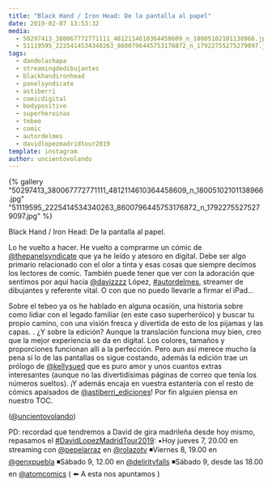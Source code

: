 ```yaml
---
title: "Black Hand / Iron Head: De la pantalla al papel"
date: 2019-02-07 13:53:32
media: 
  - 50297413_380067772771111_4812114610364458609_n_18005102101138966.jpg
  - 51119595_2225414534340263_8600796445753176872_n_17922755275279097.jpg
tags: 
  - dandolachapa
  - streamingdedibujantes
  - blackhandironhead
  - panelsyndicate
  - astiberri
  - comicdigital
  - bodypositive
  - superheroinas
  - tebeo
  - comic
  - autordelmes
  - davidlopezmadridtour2019
template: instagram
author: uncientovolando
---
```


{% gallery "50297413_380067772771111_4812114610364458609_n_18005102101138966.jpg" "51119595_2225414534340263_8600796445753176872_n_17922755275279097.jpg" %}

Black Hand / Iron Head: De la pantalla al papel.

Lo he vuelto a hacer. He vuelto a comprarme un cómic de [@thepanelsyndicate](https://instagram.com/thepanelsyndicate) que ya he leído y atesoro en digital. Debe ser algo primario relacionado con el olor a tinta y esas cosas que siempre decímos los lectores de comic. También puede tener que ver con la adoración que sentimos por aquí hacia [@davizzzz](https://instagram.com/davizzzz) López, [#autordelmes](/etiquetas/autordelmes), streamer de dibujantes y referente vital. O con que no puedo llevarle a firmar el iPad...

Sobre el tebeo ya os he hablado en alguna ocasión, una historia sobre como lidiar con el legado familiar (en este caso superheróico) y buscar tu propio camino, con una visión fresca y divertida de esto de los pijamas y las capas. .
¿Y sobre la edición? Aunque la translación funciona muy bien, creo que la mejor experiencia se da en digital. Los colores, tamaños y proporciones funcionan allí a la perfección. Pero aun así merece mucho la pena si lo de las pantallas os sigue costando, además la edición trae un prólogo de [@kellysued](https://instagram.com/kellysued) que es puro amor y unos cuantos extras interesantes (aunque no las divertidísimas páginas de correo que tenía los números sueltos). ¡Y además encaja en vuestra estantería con el resto de cómics apaisados de [@astiberri_ediciones](https://instagram.com/astiberri_ediciones)! Por fin alguien piensa en nuestro TOC.

([@uncientovolando](https://instagram.com/uncientovolando))

PD: recordad que tendremos a David de gira madrileña desde hoy mismo, repasamos el [#DavidLopezMadridTour2019](/etiquetas/davidlopezmadridtour2019):
▪️Hoy jueves 7, 20.00 en streaming con [@pepelarraz](https://instagram.com/pepelarraz) en [@rolazotv](https://instagram.com/rolazotv) ◾️Viernes 8, 19.00 en [@genxpuebla](https://instagram.com/genxpuebla) ◾️Sábado 9, 12.00 en [@delirityfalls](https://instagram.com/delirityfalls) ◾️Sábado 9, desde las 18.00 en [@atomcomics](https://instagram.com/atomcomics) ( ⬅️ A esta nos apuntamos )

